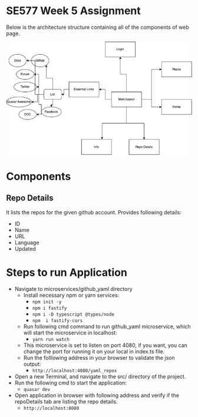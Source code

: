 # SE577 Week 5 Assignment
Below is the architecture structure containing all of the components of web page.

![alt text](https://github.com/pm896-drexel/SE577/blob/proj-release-1/images/SE577_week3_assignmnt.jpg?raw=true)


# Components
## Repo Details
It lists the repos for the given github account. Provides following details:
* ID
* Name
* URL
* Language
* Updated

# Steps to run Application

* Navigate to microservices/github_yaml directory
  * Install necessary npm or yarn services:
    * ``npm init -y``
    * ``npm i fastify``
    * ``npm i -D typescript @types/node``
    * ``npm  i fastify-cors``
  * Run following cmd command to run github_yaml microservice, which will start the microservice in localhost:
    * `yarn run watch`
  * This microservice is set to listen on port 4080, if you want, you can change the port for running it on your local in index.ts file.
  * Run the folllowing address in your browser to validate the json output:
    * `http://localhost:4080/yaml_repos`
* Open a new Terminal, and navigate to the src/ directory of the project.
* Run the following cmd to start the application:
  * `quasar dev`
* Open application in browser with following address and verify if the repoDetails tab are listing the repo details.
  * `http://localhost:8080`




